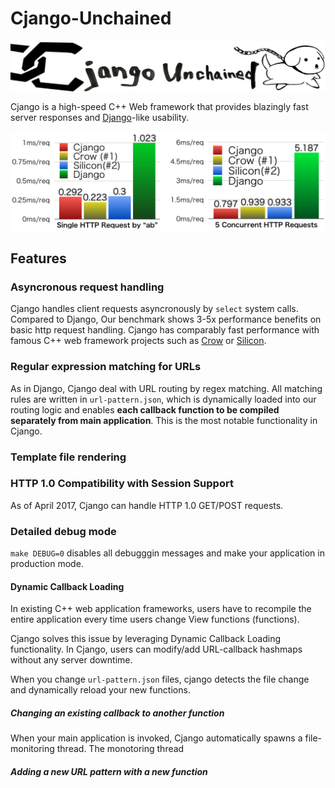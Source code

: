 # Cjango-Unchained

<img align="center" src="logo.png">

Cjango is a high-speed C++ Web framework that provides blazingly fast server responses and [Django](https://github.com/django/django)-like usability.

![](performance.png)

## Features

### Asyncronous request handling

Cjango handles client requests asyncronously by `select` system calls. Compared to Django, Our benchmark shows 3-5x performance benefits on basic http request handling. Cjango has comparably fast performance with famous C++ web framework projects such as [Crow](https://github.com/ipkn/crow) or [Silicon](https://github.com/matt-42/silicon).

### Regular expression matching for URLs

As in Django, Cjango deal with URL routing by regex matching. All matching rules are written in `url-pattern.json`, which is dynamically loaded into our routing logic and enables **each callback function to be compiled separately from main application**. This is the most notable functionality in Cjango.

### Template file rendering

### HTTP 1.0 Compatibility with Session Support

As of April 2017, Cjango can handle HTTP 1.0 GET/POST requests.

### Detailed debug mode

`make DEBUG=0` disables all debugggin messages and make your application in production mode.

#### Dynamic Callback Loading

In existing C++ web application frameworks, users have to recompile the entire application every time users change View functions (functions).

Cjango solves this issue by leveraging Dynamic Callback Loading functionality. In Cjango, users can modify/add URL-callback hashmaps without any server downtime.

When you change `url-pattern.json` files, cjango detects the file change and dynamically reload your new functions.

##### Changing an existing callback to another function

When your main application is invoked, Cjango automatically spawns a file-monitoring thread. The monotoring thread

##### Adding a new URL pattern with a new function
